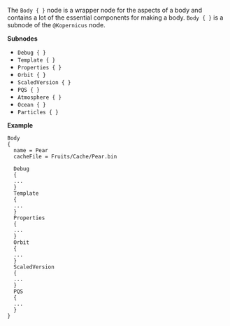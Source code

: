 The `Body { }` node is a wrapper node for the aspects of a body and contains a lot of the essential components for making a body. `Body { }` is a subnode of the `@Kopernicus` node.

**Subnodes**
- `Debug { }`
- `Template { }`
- `Properties { }`
- `Orbit { }`
- `ScaledVersion { }`
- `PQS { }`
- `Atmosphere { }`
- `Ocean { }`
- `Particles { }`

**Example**
```
Body
{
  name = Pear
  cacheFile = Fruits/Cache/Pear.bin
  
  Debug
  {
  ...
  }
  Template
  {
  ...
  }
  Properties
  {
  ...
  }
  Orbit
  {
  ...
  }
  ScaledVersion
  {
  ...
  }
  PQS
  {
  ...
  }
}
